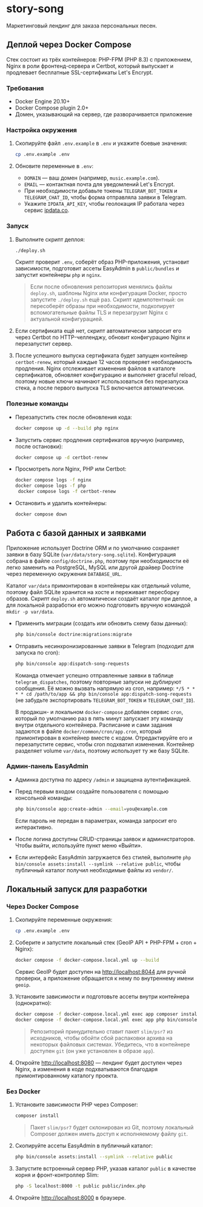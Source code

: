 # story-song

Маркетинговый лендинг для заказа персональных песен.

## Деплой через Docker Compose

Стек состоит из трёх контейнеров: PHP-FPM (PHP 8.3) с приложением, Nginx в роли фронтенд-сервера и Certbot, который выпускает и продлевает бесплатные SSL-сертификаты Let's Encrypt.

### Требования

- Docker Engine 20.10+
- Docker Compose plugin 2.0+
- Домен, указывающий на сервер, где разворачивается приложение

### Настройка окружения

1. Скопируйте файл `.env.example` в `.env` и укажите боевые значения:

   ```bash
   cp .env.example .env
   ```

2. Обновите переменные в `.env`:

   - `DOMAIN` — ваш домен (например, `music.example.com`).
   - `EMAIL` — контактная почта для уведомлений Let's Encrypt.
   - При необходимости добавьте токены `TELEGRAM_BOT_TOKEN` и `TELEGRAM_CHAT_ID`, чтобы форма отправляла заявки в Telegram.
   - Укажите `IPDATA_API_KEY`, чтобы геолокация IP работала через сервис [ipdata.co](https://ipdata.co/).

### Запуск

1. Выполните скрипт деплоя:

   ```bash
   ./deploy.sh
   ```

   Скрипт проверит `.env`, соберёт образ PHP-приложения, установит зависимости, подготовит ассеты EasyAdmin в `public/bundles`
   и запустит контейнеры `php` и `nginx`.

   > Если после обновления репозитория менялись файлы `deploy.sh`, шаблоны Nginx или конфигурация Docker, просто запустите `./deploy.sh` ещё раз. Скрипт идемпотентный: он пересоберёт образы при необходимости, подкопирует вспомогательные файлы TLS и перезагрузит Nginx с актуальной конфигурацией.

2. Если сертификата ещё нет, скрипт автоматически запросит его через Certbot по HTTP-челленджу, обновит конфигурацию Nginx и перезапустит сервер.

3. После успешного выпуска сертификата будет запущен контейнер `certbot-renew`, который каждые 12 часов проверяет необходимость продления. Nginx отслеживает изменения файлов в каталоге сертификатов, обновляет конфигурацию и выполняет graceful reload, поэтому новые ключи начинают использоваться без перезапуска стека, а после первого выпуска TLS включается автоматически.

### Полезные команды

- Перезапустить стек после обновления кода:

  ```bash
  docker compose up -d --build php nginx
  ```

- Запустить сервис продления сертификатов вручную (например, после остановки):

  ```bash
  docker compose up -d certbot-renew
  ```

- Просмотреть логи Nginx, PHP или Certbot:

  ```bash
  docker compose logs -f nginx
  docker compose logs -f php
   docker compose logs -f certbot-renew
  ```

- Остановить и удалить контейнеры:

  ```bash
  docker compose down
  ```

## Работа с базой данных и заявками

Приложение использует Doctrine ORM и по умолчанию сохраняет заявки в базу SQLite (`var/data/story-song.sqlite`). Конфигурация собрана в файле `config/doctrine.php`, поэтому при необходимости её легко заменить на PostgreSQL, MySQL или другой драйвер Doctrine через переменную окружения `DATABASE_URL`.

Каталог `var/data` примонтирован в контейнеры как отдельный volume, поэтому файл SQLite хранится на хосте и переживает пересборку образов. Скрипт `deploy.sh` автоматически создаёт каталог при деплое, а для локальной разработки его можно подготовить вручную командой `mkdir -p var/data`.

- Применить миграции (создать или обновить схему базы данных):

  ```bash
  php bin/console doctrine:migrations:migrate
  ```

- Отправить несинхронизированные заявки в Telegram (подходит для запуска по cron):

  ```bash
  php bin/console app:dispatch-song-requests
  ```

  Команда отмечает успешно отправленные заявки в таблице `telegram_dispatches`, поэтому повторные запуски не дублируют сообщения. Её можно вызвать напрямую из cron, например: `*/5 * * * * cd /path/to/app && php bin/console app:dispatch-song-requests` (не забудьте экспортировать `TELEGRAM_BOT_TOKEN` и `TELEGRAM_CHAT_ID`).

  В продакшн- и локальном `docker-compose` добавлен сервис `cron`, который по умолчанию раз в пять минут запускает эту команду внутри отдельного контейнера. Расписание и сами задания задаются в файле `docker/common/cron/app.cron`, который примонтирован в контейнер вместе с кодом. Отредактируйте его и перезапустите сервис, чтобы cron подхватил изменения. Контейнер разделяет volume `var/data`, поэтому использует ту же базу SQLite.

### Админ-панель EasyAdmin

- Админка доступна по адресу `/admin` и защищена аутентификацией.
- Перед первым входом создайте пользователя с помощью консольной команды:

  ```bash
  php bin/console app:create-admin --email=you@example.com
  ```

  Если пароль не передан в параметрах, команда запросит его интерактивно.
- После логина доступны CRUD-страницы заявок и администраторов. Чтобы выйти, используйте пункт меню «Выйти».
- Если интерфейс EasyAdmin загружается без стилей, выполните `php bin/console assets:install --symlink --relative public`, чтобы публичный каталог получил необходимые файлы из `vendor/`.

## Локальный запуск для разработки

### Через Docker Compose

1. Скопируйте переменные окружения:

   ```bash
   cp .env.example .env
   ```

2. Соберите и запустите локальный стек (GeoIP API + PHP-FPM + cron + Nginx):

   ```bash
   docker compose -f docker-compose.local.yml up --build
   ```

   Сервис GeoIP будет доступен на [http://localhost:8044](http://localhost:8044) для ручной проверки, а приложение обращается к
   нему по внутреннему имени `geoip`.

3. Установите зависимости и подготовьте ассеты внутри контейнера (однократно):

   ```bash
   docker compose -f docker-compose.local.yml exec app composer install
   docker compose -f docker-compose.local.yml exec app php bin/console assets:install --symlink --relative public
   ```

   > Репозиторий принудительно ставит пакет `slim/psr7` из исходников, чтобы обойти сбой распаковки архива на некоторых файловых системах. Убедитесь, что в контейнере доступен `git` (он уже установлен в образе `app`).

4. Откройте [http://localhost:8080](http://localhost:8080) — лендинг будет доступен через Nginx, а изменения в коде подхватываются благодаря примонтированному каталогу проекта.

### Без Docker

1. Установите зависимости PHP через Composer:

   ```bash
   composer install
   ```

   > Пакет `slim/psr7` будет склонирован из Git, поэтому локальный Composer должен иметь доступ к исполняемому файлу `git`.

2. Скопируйте ассеты EasyAdmin в публичный каталог:

   ```bash
   php bin/console assets:install --symlink --relative public
   ```

3. Запустите встроенный сервер PHP, указав каталог `public` в качестве корня и фронт-контроллер Slim:

   ```bash
   php -S localhost:8000 -t public public/index.php
   ```

4. Откройте [http://localhost:8000](http://localhost:8000) в браузере.
